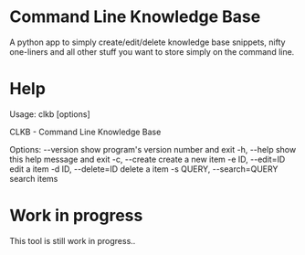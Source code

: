 Command Line Knowledge Base
====
A python app to simply create/edit/delete knowledge base snippets, nifty one-liners and all other stuff you want to store simply on the command line.

Help
====
Usage: clkb [options]

CLKB - Command Line Knowledge Base

Options:
  --version             show program's version number and exit
  -h, --help            show this help message and exit
  -c, --create          create a new item
  -e ID, --edit=ID      edit a item
  -d ID, --delete=ID    delete a item
  -s QUERY, --search=QUERY
                        search items


Work in progress
====
This tool is still work in progress..
